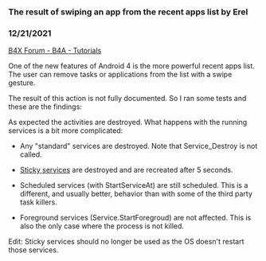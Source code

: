 ### The result of swiping an app from the recent apps list by Erel
### 12/21/2021
[B4X Forum - B4A - Tutorials](https://www.b4x.com/android/forum/threads/27605/)

One of the new features of Android 4 is the more powerful recent apps list. The user can remove tasks or applications from the list with a swipe gesture.  
  
The result of this action is not fully documented. So I ran some tests and these are the findings:  
  
As expected the activities are destroyed. What happens with the running services is a bit more complicated:  
  
- Any "standard" services are destroyed. Note that Service\_Destroy is not called.  
  
- [Sticky services](http://www.b4x.com/forum/basic4android-getting-started-tutorials/27065-creating-sticky-service-long-running-background-tasks.html#post156710) are destroyed and are recreated after 5 seconds.  
  
- Scheduled services (with StartServiceAt) are still scheduled. This is a different, and usually better, behavior than with some of the third party task killers.  
  
- Foreground services (Service.StartForegroud) are not affected. This is also the only case where the process is not killed.  
  
Edit: Sticky services should no longer be used as the OS doesn't restart those services.
